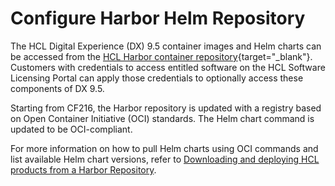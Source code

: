 # Configure Harbor Helm Repository

The HCL Digital Experience (DX) 9.5 container images and Helm charts can be accessed from the [HCL Harbor container repository](https://hclcr.io/){target="_blank"}. Customers with credentials to access entitled software on the HCL Software Licensing Portal can apply those credentials to optionally access these components of DX 9.5.

Starting from CF216, the Harbor repository is updated with a registry based on Open Container Initiative (OCI) standards. The Helm chart command is updated to be OCI-compliant.

For more information on how to pull Helm charts using OCI commands and list available Helm chart versions, refer to [Downloading and deploying HCL products from a Harbor Repository](../../../../../../get_started/download/harbor_container_registry.md).
